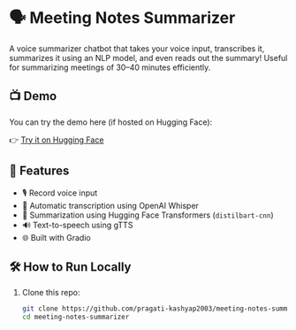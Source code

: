 # 🗣️ Meeting Notes Summarizer

A voice summarizer chatbot that takes your voice input, transcribes it, summarizes it using an NLP model, and even reads out the summary! Useful for summarizing meetings of 30–40 minutes efficiently.

## 📺 Demo

You can try the demo here (if hosted on Hugging Face):

👉 [Try it on Hugging Face](https://huggingface.co/spaces/your-username/Meeting)

## 🚀 Features

- 🎙️ Record voice input
- 📝 Automatic transcription using OpenAI Whisper
- 🧠 Summarization using Hugging Face Transformers (`distilbart-cnn`)
- 🔊 Text-to-speech using gTTS
- 🌐 Built with Gradio

## 🛠️ How to Run Locally

1. Clone this repo:

   ```bash
   git clone https://github.com/pragati-kashyap2003/meeting-notes-summarizer.git
   cd meeting-notes-summarizer
